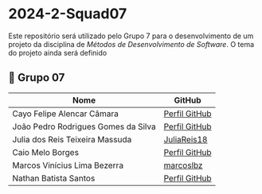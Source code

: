 # 2024-2-Squad07

Este repositório será utilizado pelo Grupo 7 para o desenvolvimento de um projeto da disciplina de *Métodos de Desenvolvimento de Software*. O tema do projeto ainda será definido

## 👥 Grupo 07 

| Nome        | GitHub             |
|---------------------|--------------------|
| Cayo Felipe Alencar Câmara   | [Perfil GitHub](Url) |
| João Pedro Rodrigues Gomes da Silva   | [Perfil GitHub](Url) |
| Julia dos Reis Teixeira Massuda  | [JuliaReis18](https://github.com/JuliaReis18) |
| Caio Melo Borges  | [Perfil GitHub](Url) |
| Marcos Vinícius Lima Bezerra  | [marcoslbz](https://github.com/marcoslbz) |
| Nathan Batista Santos  | [Perfil GitHub](Url) |

